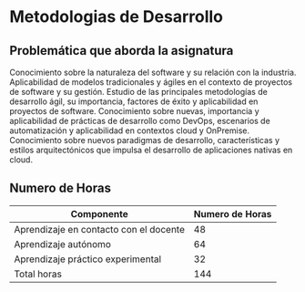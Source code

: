 
# Metodologias de Desarrollo

## Problemática que aborda la asignatura

Conocimiento sobre la naturaleza del software y su relación con la industria.
Aplicabilidad de modelos tradicionales y ágiles en el contexto de proyectos de software y su gestión.
Estudio de las principales metodologías de desarrollo ágil, su importancia, factores de éxito y aplicabilidad en proyectos de software.
Conocimiento sobre nuevas, importancia y aplicabilidad de prácticas de desarrollo como DevOps, escenarios de automatización y aplicabilidad en contextos cloud y OnPremise.
Conocimiento sobre nuevos paradigmas de desarrollo, características y estilos arquitectónicos que impulsa el desarrollo de aplicaciones nativas en cloud.


## Numero de Horas 
| **Componente**                         | **Numero de Horas** |
| -------------------------------------- | ------------------- |
| Aprendizaje en contacto con el docente | 48                  |
| Aprendizaje autónomo                   | 64                  |
| Aprendizaje práctico experimental      | 32                  |
| Total horas                            | 144                 |